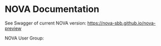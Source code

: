 # NOVA Documentation
See Swagger of current NOVA version: https://nova-sbb.github.io/nova-preview

NOVA User Group: 

